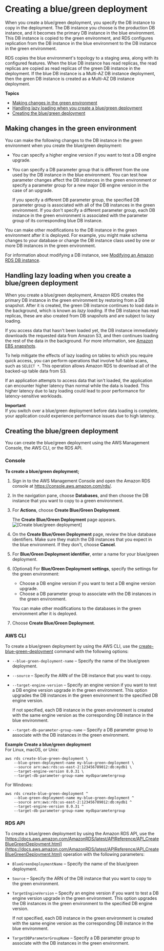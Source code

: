# Creating a blue/green deployment<a name="blue-green-deployments-creating"></a>

When you create a blue/green deployment, you specify the DB instance to copy in the deployment\. The DB instance you choose is the production DB instance, and it becomes the primary DB instance in the blue environment\. This DB instance is copied to the green environment, and RDS configures replication from the DB instance in the blue environment to the DB instance in the green environment\. 

RDS copies the blue environment's topology to a staging area, along with its configured features\. When the blue DB instance has read replicas, the read replicas are copied as read replicas of the green DB instance in the deployment\. If the blue DB instance is a Multi\-AZ DB instance deployment, then the green DB instance is created as a Multi\-AZ DB instance deployment\.

**Topics**
+ [Making changes in the green environment](#blue-green-deployments-creating-changes)
+ [Handling lazy loading when you create a blue/green deployment](#blue-green-deployments-creating-lazy-loading)
+ [Creating the blue/green deployment](#blue-green-deployments-creating-create)

## Making changes in the green environment<a name="blue-green-deployments-creating-changes"></a>

You can make the following changes to the DB instance in the green environment when you create the blue/green deployment:
+ You can specify a higher engine version if you want to test a DB engine upgrade\.
+ You can specify a DB parameter group that is different from the one used by the DB instance in the blue environment\. You can test how parameter changes affect the DB instances in the green environment or specify a parameter group for a new major DB engine version in the case of an upgrade\.

  If you specify a different DB parameter group, the specified DB parameter group is associated with all of the DB instances in the green environment\. If you don't specify a different parameter group, each DB instance in the green environment is associated with the parameter group of its corresponding blue DB instance\.

You can make other modifications to the DB instance in the green environment after it is deployed\. For example, you might make schema changes to your database or change the DB instance class used by one or more DB instances in the green environment\.

For information about modifying a DB instance, see [Modifying an Amazon RDS DB instance](Overview.DBInstance.Modifying.md)\.

## Handling lazy loading when you create a blue/green deployment<a name="blue-green-deployments-creating-lazy-loading"></a>

When you create a blue/green deployment, Amazon RDS creates the primary DB instance in the green environment by restoring from a DB snapshot\. After it is created, the green DB instance continues to load data in the background, which is known as *lazy loading*\. If the DB instance has read replicas, these are also created from DB snapshots and are subject to lazy loading\.

If you access data that hasn't been loaded yet, the DB instance immediately downloads the requested data from Amazon S3, and then continues loading the rest of the data in the background\. For more information, see [Amazon EBS snapshots](https://docs.aws.amazon.com/AWSEC2/latest/UserGuide/EBSSnapshots.html)\.

To help mitigate the effects of lazy loading on tables to which you require quick access, you can perform operations that involve full\-table scans, such as `SELECT *`\. This operation allows Amazon RDS to download all of the backed\-up table data from S3\.

If an application attempts to access data that isn't loaded, the application can encounter higher latency than normal while the data is loaded\. This higher latency due to lazy loading could lead to poor performance for latency\-sensitive workloads\.

**Important**  
If you switch over a blue/green deployment before data loading is complete, your application could experience performance issues due to high latency\.

## Creating the blue/green deployment<a name="blue-green-deployments-creating-create"></a>

You can create the blue/green deployment using the AWS Management Console, the AWS CLI, or the RDS API\.

### Console<a name="blue-green-deployments-creating-console"></a>

**To create a blue/green deployment;**

1. Sign in to the AWS Management Console and open the Amazon RDS console at [https://console\.aws\.amazon\.com/rds/](https://console.aws.amazon.com/rds/)\.

1. In the navigation pane, choose **Databases**, and then choose the DB instance that you want to copy to a green environment\.

1. For **Actions**, choose **Create Blue/Green Deployment**\.

   The **Create Blue/Green Deployment** page appears\.   
![\[Create blue/green deployment\]](http://docs.aws.amazon.com/AmazonRDS/latest/UserGuide/images/blue-green-deployment-create.png)

1. On the **Create Blue/Green Deployment** page, review the blue database identifiers\. Make sure they match the DB instances that you expect in the blue environment\. If they don't, choose **Cancel**\.

1. For **Blue/Green Deployment identifier**, enter a name for your blue/green deployment\.

1. \(Optional\) For **Blue/Green Deployment settings**, specify the settings for the green environment:
   + Choose a DB engine version if you want to test a DB engine version upgrade\.
   + Choose a DB parameter group to associate with the DB instances in the green environment\.

   You can make other modifications to the databases in the green environment after it is deployed\.

1. Choose **Create Blue/Green Deployment**\.

### AWS CLI<a name="blue-green-deployments-creating-cli"></a>

To create a blue/green deployment by using the AWS CLI, use the [create\-blue\-green\-deployment](https://docs.aws.amazon.com/cli/latest/reference/rds/create-blue-green-deployment.html) command with the following options:
+ `--blue-green-deployment-name` – Specify the name of the blue/green deployment\.
+ `--source` – Specify the ARN of the DB instance that you want to copy\.
+ `--target-engine-version` – Specify an engine version if you want to test a DB engine version upgrade in the green environment\. This option upgrades the DB instances in the green environment to the specified DB engine version\.

  If not specified, each DB instance in the green environment is created with the same engine version as the corresponding DB instance in the blue environment\.
+ `--target-db-parameter-group-name` – Specify a DB parameter group to associate with the DB instances in the green environment\.

**Example Create a blue/green deployment**  
For Linux, macOS, or Unix:  

```
aws rds create-blue-green-deployment \
    --blue-green-deployment-name my-blue-green-deployment \
    --source arn:aws:rds:us-east-2:123456789012:db:mydb1 \
    --target-engine-version 8.0.31 \
    --target-db-parameter-group-name mydbparametergroup
```
For Windows:  

```
aws rds create-blue-green-deployment ^
    --blue-green-deployment-name my-blue-green-deployment ^
    --source arn:aws:rds:us-east-2:123456789012:db:mydb1 ^
    --target-engine-version 8.0.31 ^
    --target-db-parameter-group-name mydbparametergroup
```

### RDS API<a name="blue-green-deployments-creating-api"></a>

To create a blue/green deployment by using the Amazon RDS API, use the [https://docs.aws.amazon.com/AmazonRDS/latest/APIReference/API_CreateBlueGreenDeployment.html](https://docs.aws.amazon.com/AmazonRDS/latest/APIReference/API_CreateBlueGreenDeployment.html) operation with the following parameters:
+ `BlueGreenDeploymentName` – Specify the name of the blue/green deployment\.
+ `Source` – Specify the ARN of the DB instance that you want to copy to the green environment\.
+ `TargetEngineVersion` – Specify an engine version if you want to test a DB engine version upgrade in the green environment\. This option upgrades the DB instances in the green environment to the specified DB engine version\.

  If not specified, each DB instance in the green environment is created with the same engine version as the corresponding DB instance in the blue environment\.
+ `TargetDBParameterGroupName` – Specify a DB parameter group to associate with the DB instances in the green environment\.